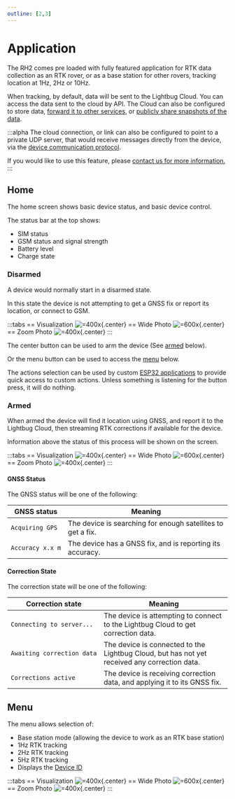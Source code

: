 ```yaml
---
outline: [2,3]
---
```

# Application

The RH2 comes pre loaded with fully featured application for RTK data collection as an RTK rover, or as a base station for other rovers, tracking location at 1Hz, 2Hz or 10Hz.

When tracking, by default, data will be sent to the Lightbug Cloud. You can access the data sent to the cloud by API. The Cloud can also be configured to store data, [forward it to other services](/apps/admin/devices/forwarding), or [publicly share snapshots of the data](/apps/chasm/share/).

:::alpha
The cloud connection, or link can also be configured to point to a private UDP server, that would receive messages directly from the device, via the [device communication protocol](/devices/api/protocol/).

If you would like to use this feature, please [contact us for more information.](https://lightbug.io/contact/)
:::

## Home

The home screen shows basic device status, and basic device control.

The status bar at the top shows:
 - SIM status
 - GSM status and signal strength
 - Battery level
 - Charge state

### Disarmed

A device would normally start in a disarmed state.

In this state the device is not attempting to get a GNSS fix or report its location, or connect to GSM.

:::tabs
== Visualization
![=400x](https://upload.r2.lb.chasm.cloud/2025/10/imgur/lGxzg9U.png){.center}
== Wide Photo
![=600x](https://upload.r2.lb.chasm.cloud/2025/10/imgur/dF5X5Qn.png){.center}
== Zoom Photo
![=400x](https://upload.r2.lb.chasm.cloud/2025/10/imgur/42e4q6P.jpeg){.center}
:::

The center button can be used to arm the device (See [armed](#armed) below).

Or the menu button can be used to access the [menu](#menu) below.

The actions selection can be used by custom [ESP32 applications](./esp32) to provide quick access to custom actions. Unless something is listening for the button press, it will do nothing.

### Armed

When armed the device will find it location using GNSS, and report it to the Lightbug Cloud, then streaming RTK corrections if available for the device.

Information above the status of this process will be shown on the screen.

:::tabs
== Visualization
![=400x](https://upload.r2.lb.chasm.cloud/2025/10/imgur/C05HoGx.png){.center}
== Wide Photo
![=600x](https://upload.r2.lb.chasm.cloud/2025/10/imgur/gnhrnfH.png){.center}
== Zoom Photo
![=400x](https://upload.r2.lb.chasm.cloud/2025/10/imgur/1hVj0c0.jpeg){.center}
:::

#### GNSS Status

The GNSS status will be one of the following:

| GNSS status | Meaning |
| --- | --- |
| <code>Acquiring&nbsp;GPS</code> | The device is searching for enough satellites to get a fix. |
| <code>Accuracy&nbsp;x.x&nbsp;m</code> | The device has a GNSS fix, and is reporting its accuracy. |

#### Correction State

The correction state will be one of the following:

| Correction state | Meaning |
| --- | --- |
| <code>Connecting&nbsp;to&nbsp;server...</code> | The device is attempting to connect to the Lightbug Cloud to get correction data. |
| <code>Awaiting&nbsp;correction&nbsp;data</code> | The device is connected to the Lightbug Cloud, but has not yet received any correction data. |
| <code>Corrections&nbsp;active</code> | The device is receiving correction data, and applying it to its GNSS fix. |

## Menu

The menu allows selection of:
 - Base station mode (allowing the device to work as an RTK base station)
 - 1Hz RTK tracking
 - 2Hz RTK tracking
 - 5Hz RTK tracking
 - Displays the [Device ID](/terminology/devices#identity)

:::tabs
== Visualization
![=400x](https://upload.r2.lb.chasm.cloud/2025/10/imgur/pZ22H5j.png){.center}
== Wide Photo
![=600x](https://upload.r2.lb.chasm.cloud/2025/10/imgur/D0PxTPE.png){.center}
== Zoom Photo
![=400x](https://upload.r2.lb.chasm.cloud/2025/10/imgur/a0mwlDn.jpeg){.center}
:::
